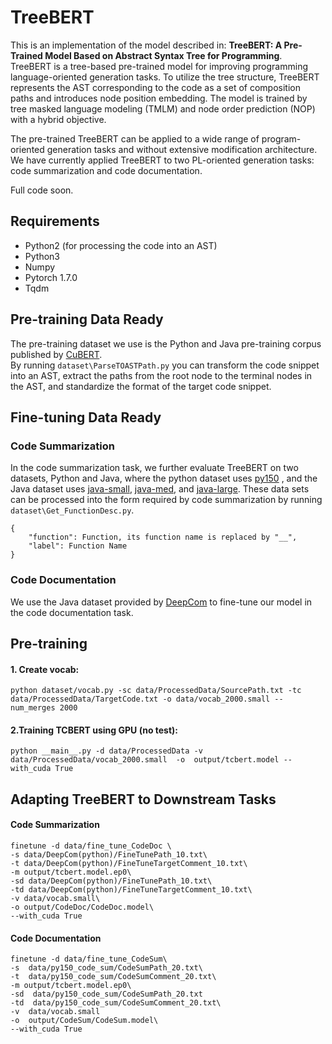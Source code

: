 # TreeBERT
This is an implementation of the model described in: **TreeBERT: A Pre-Trained Model Based on Abstract Syntax Tree for Programming**.   
TreeBERT is a tree-based pre-trained model for improving programming language-oriented generation tasks. To utilize the tree structure, TreeBERT represents the AST corresponding to the code as a set of composition paths and introduces node position embedding. The model is trained by tree masked language modeling (TMLM) and node order prediction (NOP) with a hybrid objective. 

The pre-trained TreeBERT can be applied to a wide range of program-oriented generation tasks and without extensive modification architecture. We have currently applied TreeBERT to two PL-oriented generation tasks: code summarization and code documentation.

Full code soon.
## Requirements
* Python2 (for processing the code into an AST)
* Python3
* Numpy
* Pytorch 1.7.0
* Tqdm

## Pre-training Data Ready
The pre-training dataset we use is the Python and Java pre-training corpus published by [CuBERT](https://github.com/google-research/google-research/tree/master/cubert).   
By running `dataset\ParseTOASTPath.py` you can transform the code snippet into an AST, extract the paths from the root node to the terminal nodes in the AST, and standardize the format of the target code snippet.

## Fine-tuning Data Ready
### Code Summarization
In the code summarization task, we further evaluate TreeBERT on two datasets, Python and Java, where the python dataset uses [py150](https://www.sri.inf.ethz.ch/py150) , and the Java dataset uses [java-small](https://s3.amazonaws.com/code2seq/datasets/java-small.tar.gz), [java-med](https://s3.amazonaws.com/code2seq/datasets/java-med.tar.gz), and [java-large](https://s3.amazonaws.com/code2seq/datasets/java-large.tar.gz).
These data sets can be processed into the form required by code summarization by running `dataset\Get_FunctionDesc.py`.
```
{
    "function": Function, its function name is replaced by "__",
    "label": Function Name
}
```
### Code Documentation
We use the Java dataset provided by [DeepCom](https://github.com/xing-hu/DeepCom/blob/master/data.7z) to fine-tune our model in the code documentation task.
## Pre-training
#### 1. Create vocab:
```
python dataset/vocab.py -sc data/ProcessedData/SourcePath.txt -tc data/ProcessedData/TargetCode.txt -o data/vocab_2000.small --num_merges 2000
```
#### 2.Training TCBERT using GPU (no test):
```
python __main__.py -d data/ProcessedData -v  data/ProcessedData/vocab_2000.small  -o  output/tcbert.model --with_cuda True
```
## Adapting TreeBERT to Downstream Tasks
#### Code Summarization
```
finetune -d data/fine_tune_CodeDoc \
-s data/DeepCom(python)/FineTunePath_10.txt\
-t data/DeepCom(python)/FineTuneTargetComment_10.txt\
-m output/tcbert.model.ep0\
-sd data/DeepCom(python)/FineTunePath_10.txt\
-td data/DeepCom(python)/FineTuneTargetComment_10.txt\
-v data/vocab.small\
-o output/CodeDoc/CodeDoc.model\
--with_cuda True
```
#### Code Documentation
```
finetune -d data/fine_tune_CodeSum\
-s  data/py150_code_sum/CodeSumPath_20.txt\
-t  data/py150_code_sum/CodeSumComment_20.txt\
-m output/tcbert.model.ep0\
-sd  data/py150_code_sum/CodeSumPath_20.txt
-td  data/py150_code_sum/CodeSumComment_20.txt\
-v  data/vocab.small
-o  output/CodeSum/CodeSum.model\
--with_cuda True
```
